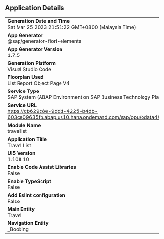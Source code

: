 ## Application Details
|               |
| ------------- |
|**Generation Date and Time**<br>Sat Mar 25 2023 21:51:22 GMT+0800 (Malaysia Time)|
|**App Generator**<br>@sap/generator-fiori-elements|
|**App Generator Version**<br>1.7.5|
|**Generation Platform**<br>Visual Studio Code|
|**Floorplan Used**<br>List Report Object Page V4|
|**Service Type**<br>SAP System (ABAP Environment on SAP Business Technology Platform)|
|**Service URL**<br>https://cb629c8e-9ddd-4225-b4db-603ce09635fb.abap.us10.hana.ondemand.com/sap/opu/odata4/sap/zui_fe_travel_002306_o4/srvd/sap/zui_fe_travel_002306_o4/0001/
|**Module Name**<br>travellist|
|**Application Title**<br>Travel List|
|**UI5 Version**<br>1.108.10|
|**Enable Code Assist Libraries**<br>False|
|**Enable TypeScript**<br>False|
|**Add Eslint configuration**<br>False|
|**Main Entity**<br>Travel|
|**Navigation Entity**<br>_Booking|
